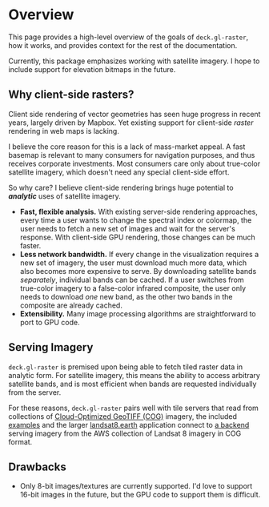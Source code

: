 # Overview

This page provides a high-level overview of the goals of `deck.gl-raster`, how
it works, and provides context for the rest of the documentation.

Currently, this package emphasizes working with satellite imagery. I hope to include support for elevation bitmaps in the future.

## Why client-side rasters?

Client side rendering of vector geometries has seen huge progress in recent
years, largely driven by Mapbox. Yet existing support for client-side _raster_
rendering in web maps is lacking.

I believe the core reason for this is a lack of mass-market appeal. A fast
basemap is relevant to many consumers for navigation purposes, and thus receives
corporate investments. Most consumers care only about true-color satellite
imagery, which doesn't need any special client-side effort.

<!-- - **Larger data sizes.** Since vector geometries are "sparse", they tend to be smaller than rasters. Even when using lossy JPEG compression, I find a three-band 256x256 tile to be around 75KB. This means  -->

So why care? I believe client-side rendering brings huge potential to
**_analytic_** uses of satellite imagery.

- **Fast, flexible analysis.** With existing server-side rendering approaches, every time a user wants to change the spectral index or colormap, the user needs to fetch a new set of images and wait for the server's response. With client-side GPU rendering, those changes can be much faster.
- **Less network bandwidth.** If every change in the visualization requires a new set of imagery, the user must download much more data, which also becomes more expensive to serve. By downloading satellite bands _separately_, individual bands can be cached. If a user switches from true-color imagery to a false-color infrared composite, the user only needs to download _one_ new band, as the other two bands in the composite are already cached.
- **Extensibility.** Many image processing algorithms are straightforward to port to GPU code.

## Serving Imagery

`deck.gl-raster` is premised upon being able to fetch tiled raster data in
analytic form. For satellite imagery, this means the ability to access arbitrary
satellite bands, and is most efficient when bands are requested individually
from the server.

For these reasons, `deck.gl-raster` pairs well with tile servers that read from
collections of [Cloud-Optimized GeoTIFF (COG)](https://cogeo.org) imagery, the
included [examples](examples/raster-layer-md.md) and the larger
[landsat8.earth](https://landsat8.earth) application connect to [a
backend][landsat-mosaic-tiler] serving imagery from the AWS collection of
Landsat 8 imagery in COG format.

[landsat-mosaic-tiler]: https://github.com/kylebarron/landsat-mosaic-tiler

## Drawbacks

- Only 8-bit images/textures are currently supported. I'd love to support 16-bit images in the future, but the GPU code to support them is difficult.
